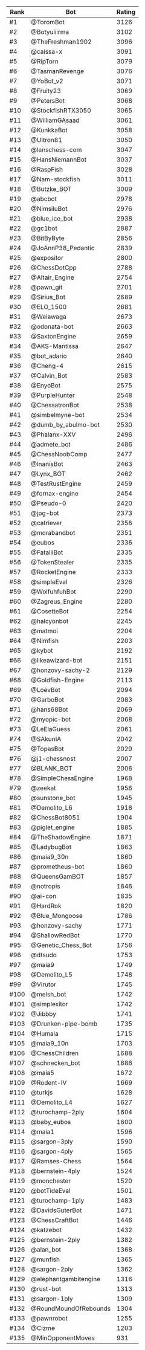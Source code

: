 Rank|Bot|Rating
---|---|---
#1|@ToromBot|3126
#2|@Botyuliirma|3102
#3|@TheFreshman1902|3096
#4|@caissa-x|3091
#5|@RipTorn|3079
#6|@TasmanRevenge|3076
#7|@YoBot_v2|3071
#8|@Fruity23|3069
#9|@PetersBot|3068
#10|@StockfishRTX3050|3065
#11|@WilliamGAsaad|3061
#12|@KunkkaBot|3058
#13|@Ultron81|3050
#14|@lenschess-com|3047
#15|@HansNiemannBot|3037
#16|@RaspFish|3028
#17|@Nam-stockfish|3011
#18|@Butzke_BOT|3009
#19|@abcbot|2978
#20|@NimsiluBot|2976
#21|@blue_ice_bot|2938
#22|@gc1bot|2887
#23|@BitByByte|2856
#24|@JoAnnP38_Pedantic|2839
#25|@expositor|2800
#26|@ChessDotCpp|2788
#27|@Altair_Engine|2754
#28|@pawn_git|2701
#29|@Sirius_Bot|2689
#30|@ELO_1500|2681
#31|@Weiawaga|2673
#32|@odonata-bot|2663
#33|@SaxtonEngine|2659
#34|@AKS-Mantissa|2647
#35|@bot_adario|2640
#36|@Cheng-4|2615
#37|@Calvin_Bot|2583
#38|@EnyoBot|2575
#39|@PurpleHunter|2548
#40|@ChessatronBot|2538
#41|@simbelmyne-bot|2534
#42|@dumb_by_abulmo-bot|2530
#43|@Phalanx-XXV|2496
#44|@admete_bot|2486
#45|@ChessNoobComp|2477
#46|@InanisBot|2463
#47|@Lynx_BOT|2462
#48|@TestRustEngine|2459
#49|@fornax-engine|2454
#50|@Pseudo-0|2420
#51|@jpg-bot|2373
#52|@catriever|2356
#53|@morabandbot|2351
#54|@eubos|2336
#55|@FataliiBot|2335
#56|@TokenStealer|2335
#57|@RocketEngine|2333
#58|@simpleEval|2326
#59|@WolfuhfuhBot|2290
#60|@Zagreus_Engine|2280
#61|@CosetteBot|2254
#62|@halcyonbot|2245
#63|@matmoi|2204
#64|@Nimfish|2203
#65|@kybot|2192
#66|@likeawizard-bot|2151
#67|@honzovy-sachy-2|2129
#68|@Goldfish-Engine|2113
#69|@LoevBot|2094
#70|@GarboBot|2083
#71|@hans68Bot|2069
#72|@myopic-bot|2068
#73|@LeElaGuess|2061
#74|@SAkunIA|2042
#75|@TopasBot|2029
#76|@j1-chessnost|2007
#77|@BLANK_BOT|2006
#78|@SimpleChessEngine|1968
#79|@zeekat|1956
#80|@sunstone_bot|1945
#81|@Demolito_L6|1918
#82|@ChessBot8051|1904
#83|@piglet_engine|1885
#84|@TheShadowEngine|1871
#85|@LadybugBot|1863
#86|@maia9_30n|1860
#87|@prometheus-bot|1860
#88|@QueensGamBOT|1857
#89|@notropis|1846
#90|@ai-con|1835
#91|@HardRok|1820
#92|@Blue_Mongoose|1786
#93|@honzovy-sachy|1771
#94|@ShallowRedBot|1770
#95|@Genetic_Chess_Bot|1756
#96|@dtsudo|1753
#97|@maia9|1749
#98|@Demolito_L5|1748
#99|@Virutor|1745
#100|@melsh_bot|1742
#101|@simplexitor|1742
#102|@Jibbby|1741
#103|@Drunken-pipe-bomb|1735
#104|@Humaia|1715
#105|@maia9_10n|1703
#106|@ChessChildren|1688
#107|@schnecken_bot|1686
#108|@maia5|1672
#109|@Rodent-IV|1669
#110|@turkjs|1628
#111|@Demolito_L4|1627
#112|@turochamp-2ply|1604
#113|@baby_eubos|1600
#114|@maia1|1596
#115|@sargon-3ply|1590
#116|@sargon-4ply|1565
#117|@Ramses-Chess|1564
#118|@bernstein-4ply|1524
#119|@monchester|1520
#120|@botTideEval|1501
#121|@turochamp-1ply|1483
#122|@DavidsGuterBot|1471
#123|@ChessCraftBot|1446
#124|@katzebot|1432
#125|@bernstein-2ply|1382
#126|@alan_bot|1368
#127|@munfish|1365
#128|@sargon-2ply|1362
#129|@elephantgambitengine|1316
#130|@rust-bot|1313
#131|@sargon-1ply|1309
#132|@RoundMoundOfRebounds|1304
#133|@pawnrobot|1255
#134|@Cizme|1203
#135|@MinOpponentMoves|931
